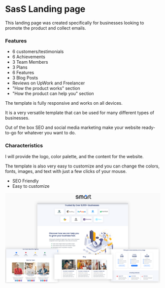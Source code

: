 # SasS Landing page

This landing page was created specifically for businesses looking to promote the product and collect emails.

### Features 
- 6 customers/testimonials
- 6 Achievements
- 3 Team Members
- 3 Plans
- 6 Features
- 3 Blog Posts
- Reviews on UpWork and Freelancer
- "How the product works" section
- "How the product can help you" section

The template is fully responsive and works on all devices. 

It is a very versatile template that can be used for many different types of businesses. 

Out of the box SEO and social media marketing make your website ready-to-go for whatever you want to do.

### Characteristics
I will provide the logo, color palette, and the content for the website.

The template is also very easy to customize and you can change the colors, fonts, images, and text with just a few clicks of your mouse.

- SEO Friendly
- Easy to customize

<img src='https://github.com/Lautaroef/saas-landing-page/blob/main/landing%20page%20template.png?raw=true' alt='landing page design' />
